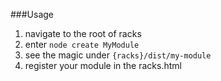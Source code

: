 ###Usage
1. navigate to the root of racks
2. enter <code>node create MyModule</code>
3. see the magic under <code>{racks}/dist/my-module</code>
4. register your module in the racks.html
